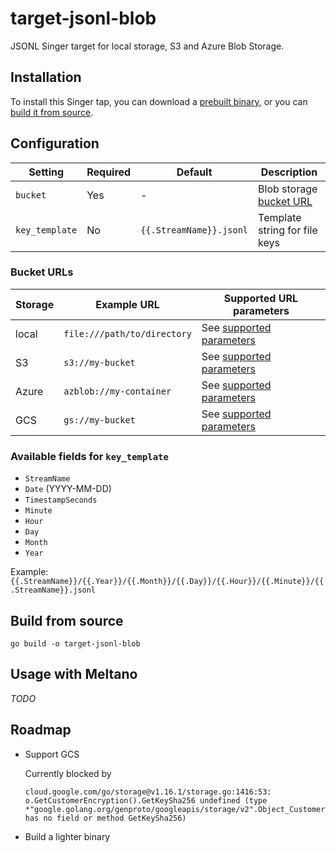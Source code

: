 # target-jsonl-blob

JSONL Singer target for local storage, S3 and Azure Blob Storage.

## Installation

To install this Singer tap, you can download a [prebuilt binary](https://github.com/MeltanoLabs/target-jsonl-blob/releases), or you can [build it from source](#build-from-source).

## Configuration

| Setting | Required | Default | Description |
|----------------|----------|-------------------------|-------------------------------|
| `bucket` | Yes | - | Blob storage [bucket URL](#bucket-urls) |
| `key_template` | No | `{{.StreamName}}.jsonl` | Template string for file keys |

### Bucket URLs

| Storage | Example URL                 | Supported URL parameters                                                            |
|---------|-----------------------------|-------------------------------------------------------------------------------------|
| local   | `file:///path/to/directory` | See [supported parameters](https://pkg.go.dev/gocloud.dev/blob/fileblob#URLOpener)  |
| S3      | `s3://my-bucket`            | See [supported parameters](https://pkg.go.dev/gocloud.dev/blob/s3blob#URLOpener)    |
| Azure   | `azblob://my-container`     | See [supported parameters](https://pkg.go.dev/gocloud.dev/blob/azureblob#URLOpener) |
| GCS     | `gs://my-bucket`            | See [supported parameters](https://pkg.go.dev/gocloud.dev/blob/gcsblob#URLOpener)   |

### Available fields for `key_template`

- `StreamName`
- `Date` (YYYY-MM-DD)
- `TimestampSeconds`
- `Minute`
- `Hour`
- `Day`
- `Month`
- `Year`

Example: `{{.StreamName}}/{{.Year}}/{{.Month}}/{{.Day}}/{{.Hour}}/{{.Minute}}/{{.StreamName}}.jsonl`

## Build from source

```shell
go build -o target-jsonl-blob
```

## Usage with Meltano

_TODO_

## Roadmap

- Support GCS

  Currently blocked by

  ```
  cloud.google.com/go/storage@v1.16.1/storage.go:1416:53: o.GetCustomerEncryption().GetKeySha256 undefined (type *"google.golang.org/genproto/googleapis/storage/v2".Object_CustomerEncryption has no field or method GetKeySha256)
  ```

- Build a lighter binary
